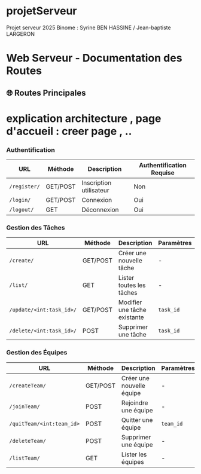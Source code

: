 # projetServeur
Projet serveur 2025
Binome : Syrine BEN HASSINE / Jean-baptiste LARGERON
# Web Serveur - Documentation des Routes

## 🌐 Routes Principales
# explication architecture , page d'accueil : creer page , .. 
### Authentification
| URL | Méthode | Description | Authentification Requise |
|-----|---------|-------------|---------------------------|
| `/register/` | GET/POST | Inscription utilisateur | Non |
| `/login/` | GET/POST | Connexion | Oui |
| `/logout/` | GET | Déconnexion | Oui |

### Gestion des Tâches
| URL | Méthode | Description | Paramètres |
|-----|---------|-------------|------------|
| `/create/` | GET/POST | Créer une nouvelle tâche | - |
| `/list/` | GET | Lister toutes les tâches | - |
| `/update/<int:task_id>/` | GET/POST | Modifier une tâche existante | `task_id` |
| `/delete/<int:task_id>/` | POST | Supprimer une tâche | `task_id` |

### Gestion des Équipes
| URL | Méthode | Description | Paramètres |
|-----|---------|-------------|------------|
| `/createTeam/` | GET/POST | Créer une nouvelle équipe | - |
| `/joinTeam/` | POST | Rejoindre une équipe | - |
| `/quitTeam/<int:team_id>` | POST | Quitter une équipe | `team_id` |
| `/deleteTeam/` | POST | Supprimer une équipe | - |
| `/listTeam/` | GET | Lister les équipes | - |
